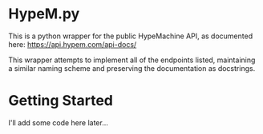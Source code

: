 # HypeM.py

This is a python wrapper for the public HypeMachine API, as documented here: <https://api.hypem.com/api-docs/>

This wrapper attempts to implement all of the endpoints listed, maintaining a similar naming scheme and preserving the documentation as docstrings.

# Getting Started

I'll add some code here later...

